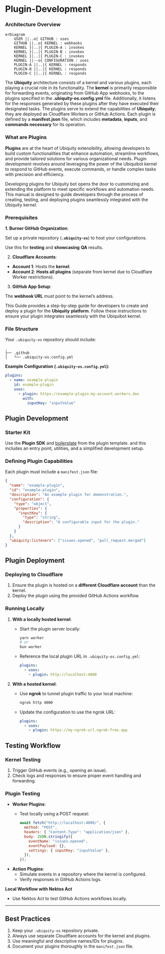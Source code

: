 # Plugin-Development

### **Architecture Overview**

```mermaid
erDiagram
    USER ||..o{ GITHUB : uses
    GITHUB ||..o{ KERNEL : webhooks
    KERNEL }|..|{ PLUGIN-A : invokes
    KERNEL }|..|{ PLUGIN-B : invokes
    KERNEL }|..|{ PLUGIN-C : invokes
    KERNEL ||--o{ CONFIGURATION : uses
    PLUGIN-A ||..|{ KERNEL : responds
    PLUGIN-B ||..|{ KERNEL : responds
    PLUGIN-C ||..|{ KERNEL : responds
```

The **Ubiquity** architecture consists of a kernel and various plugins, each playing a crucial role in its functionality. The **kernel** is primarily responsible for forwarding events, originating from GitHub App webhooks, to the plugins specified in the **.ubiquity-os.config.yml** file. Additionally, it listens for the responses generated by these plugins after they have executed their designated tasks. The plugins serve to extend the capabilities of **Ubiquity**; they are deployed as Cloudflare Workers or GitHub Actions. Each plugin is defined by a **manifest.json** file, which includes **metadata**, **inputs**, and **commands necessary** for its operation.

### What are Plugins

**Plugins** are at the heart of Ubiquity extensibility, allowing developers to build custom functionalities that enhance automation, streamline workflows, and provide tailored solutions for various organizational needs. Plugin development revolves around leveraging the power of the Ubiquibot kernel to respond to GitHub events, execute commands, or handle complex tasks with precision and efficiency.

Developing plugins for Ubiquity bot opens the door to customizing and extending the platform to meet specific workflows and automation needs. This manual is designed to guide developers through the process of creating, testing, and deploying plugins seamlessly integrated with the Ubiquity kernel.

### **Prerequisites**

**1. Burner GitHub Organization**:

Set up a private repository (**`.ubiquity-os`**) to host your configurations.

Use this for **testing** and **showcasing** **QA** results.

2. **Cloudflare Accounts**:

* **Account 1**: Hosts the **kernel**.
* **Account 2**: **Hosts all plugins** (separate from kernel due to Cloudflare Worker restrictions).

3. **GitHub App Setup**:

The **webhook URL** must point to the kernel’s address.

This Guide provides a step-by-step guide for developers to create and deploy a plugin for the **Ubiquity** **platform**. Follow these instructions to ensure your plugin integrates seamlessly with the Ubiquibot kernel.

### **File Structure**

Your `.ubiquity-os` repository should include:

```plaintext
.
├── .github
│   └── .ubiquity-os.config.yml
```

**Example Configuration (`.ubiquity-os.config.yml`):**

```yaml
plugins:
  - name: example-plugin
    id: example-plugin
    uses:
      - plugin: https://example-plugin.my-account.workers.dev
        with:
          inputKey: "inputValue"
```

## **Plugin Development**

### **Starter Kit**

Use the **Plugin SDK** and [boilerplate](https://github.com/ubiquity-os/plugin-template) from the plugin template. and this includes an entry point, utilities, and a simplified development setup.

### **Defining Plugin Capabilities**

Each plugin must include a `manifest.json` file:

```json
{
  "name": "example-plugin",
  "id": "example-plugin",
  "description": "An example plugin for demonstration.",
  "configuration": {
    "type": "object",
    "properties": {
      "inputKey": {
        "type": "string",
        "description": "A configurable input for the plugin."
      }
    }
  },
  "ubiquity:listeners": ["issues.opened", "pull_request.merged"]
}
```

## **Plugin Deployment**

### **Deploying to Cloudflare**

1. Ensure the plugin is hosted on a **different Cloudflare account** than the kernel.
2. Deploy the plugin using the provided GitHub Actions workflow.

### **Running Locally**

1. **With a locally hosted kernel**:
   *   Start the plugin server locally:

       ```bash
       yarn worker
       # or
       bun worker
       ```
   *   Reference the local plugin URL in `.ubiquity-os.config.yml`:

       ```yaml
       plugins:
         - uses:
           - plugin: http://localhost:4000
       ```
2. **With a hosted kernel**:
   *   Use **ngrok** to tunnel plugin traffic to your local machine:

       ```bash
       ngrok http 4000
       ```
   *   Update the configuration to use the ngrok URL:

       ```yaml
       plugins:
         - uses:
           - plugin: https://my-ngrok-url.ngrok-free.app
       ```

## **Testing Workflow**

### **Kernel Testing**

1. Trigger GitHub events (e.g., opening an issue).
2. Check logs and responses to ensure proper event handling and forwarding.

### **Plugin Testing**

* **Worker Plugins**:
  *   Test locally using a POST request:

      ```javascript
      await fetch("http://localhost:4000/", {
        method: "POST",
        headers: { "Content-Type": "application/json" },
        body: JSON.stringify({
          eventName: "issues.opened",
          eventPayload: {},
          settings: { inputKey: "inputValue" },
        }),
      });
      ```
* **Action Plugins**:
  * Simulate events in a repository where the kernel is configured.
  * Verify responses in GitHub Actions logs.

**Local Workflow with Nektos Act**

* Use Nektos Act to test GitHub Actions workflows locally.

***

## **Best Practices**

1. Keep your `.ubiquity-os` repository private.
2. Always use separate Cloudflare accounts for the kernel and plugins.
3. Use meaningful and descriptive names/IDs for plugins.
4. Document your plugins thoroughly in the `manifest.json` file.
